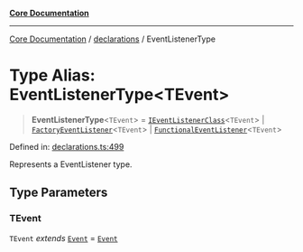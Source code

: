 [**Core Documentation**](../../README.md)

***

[Core Documentation](../../README.md) / [declarations](../README.md) / EventListenerType

# Type Alias: EventListenerType\<TEvent\>

> **EventListenerType**\<`TEvent`\> = [`IEventListenerClass`](IEventListenerClass.md)\<`TEvent`\> \| [`FactoryEventListener`](FactoryEventListener.md)\<`TEvent`\> \| [`FunctionalEventListener`](FunctionalEventListener.md)\<`TEvent`\>

Defined in: [declarations.ts:499](https://github.com/stonemjs/core/blob/3581a30de158e951ead319c3cc6abead0be9639f/src/declarations.ts#L499)

Represents a EventListener type.

## Type Parameters

### TEvent

`TEvent` *extends* [`Event`](../../events/Event/classes/Event.md) = [`Event`](../../events/Event/classes/Event.md)
